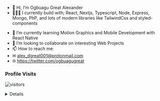 - 👋 Hi, I’m Ogbuagu Great Alexander
- 👨🏽‍💻 I currently build with; React, Nextjs, Typescript, Node, Express, Mongo, PhP, and lots of modern libraries like TailwindCss and styled-components
<!-- - 👀 I’m interested in ... -->
- 🌱 I’m currently learning Motion Graphics and Mobile Development with React Native
- 💞️ I’m looking to collaborate on interesting Web Projects
- 📫 How to reach me: 
- ✉ alex_dgreat001@protonmail.com
- 🌐 https://twitter.com/ogbuagugreat


### Profile Visits

![visitors](https://komarev.com/ghpvc/?username=devalexdgreat)

<details>

### Github Stats

![Github stats](https://github-readme-stats.vercel.app/api?username=devalexdgreat&count_private=true&theme=dark&hide=contribs,issues)

</details>
